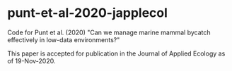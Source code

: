 # punt-et-al-2020-japplecol
Code for Punt et al. (2020) "Can we manage marine mammal bycatch effectively in low-data environments?"

This paper is accepted for publication in the Journal of Applied Ecology as of 19-Nov-2020.
